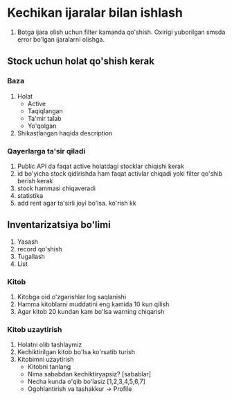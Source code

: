 # Kechikan ijaralar bilan ishlash

1. Botga ijara olish uchun filter kamanda qo'shish. Oxirigi yuborilgan smsda error bo'lgan ijaralarni olishga.

## Stock uchun holat qo'shish kerak
### Baza
1. Holat
	- Active
	- Taqiqlangan
	- Ta'mir talab
	- Yo'qolgan
2. Shikastlangan haqida description

### Qayerlarga ta'sir qiladi
1. Public API da faqat active holatdagi stocklar chiqishi kerak
2. id bo'yicha stock qidirishda ham faqat activlar chiqadi yoki filter qo'shib berish kerak
3. stock hammasi chiqaveradi
4. statistika
5. add rent agar ta'sirli joyi bo'lsa. ko'rish kk

## Inventarizatsiya bo'limi
1. Yasash
2. record qo'shish
3. Tugallash
4. List

### Kitob
1. Kitobga oid o'zgarishlar log saqlanishi
2. Hamma kitoblarni muddatini eng kamida 10 kun qilish
3. Agar kitob 20 kundan kam bo'lsa warning chiqarish

### Kitob uzaytirish
1. Holatni olib tashlaymiz
2. Kechiktirilgan kitob bo'lsa ko'rsatib turish
2. Kitobimni uzaytirish 
	- Kitobni tanlang 
	- Nima sababdan kechiktiryapsiz? [sabablar]
	- Necha kunda o'qib bo'lasiz [1,2,3,4,5,6,7]
	- Ogohlantirish va tashakkur -> Profile